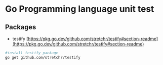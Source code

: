 # Go Programming language unit test

## Packages

- testify [https://pkg.go.dev/github.com/stretchr/testify#section-readme](https://pkg.go.dev/github.com/stretchr/testify#section-readme)

``` bash
#install testify package
go get github.com/stretchr/testify
```